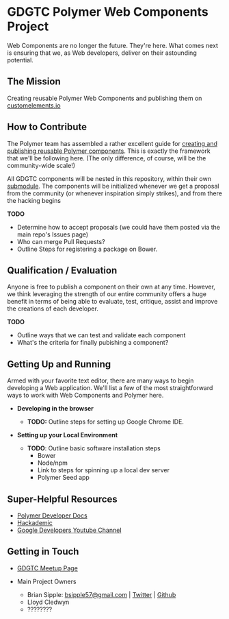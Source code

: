 GDGTC Polymer Web Components Project
======================================



Web Components are no longer the future. They're here. What comes next is ensuring that we, as Web developers, deliver on their astounding potential.

## The Mission

Creating reusable Polymer Web Components and publishing them on [customelements.io](http://customelements.io/)

## How to Contribute
The Polymer team has assembled a rather excellent guide for [creating and publishing reusable Polymer components](https://www.polymer-project.org/docs/start/reusableelements.html). This is exactly the framework that we'll be following here. (The only difference, of course, will be the community-wide scale!)

All GDGTC components will be nested in this repository, within their own [submodule](http://git-scm.com/book/en/v2/Git-Tools-Submodules). The components will be initialized whenever we get a proposal from the community (or whenever inspiration simply strikes), and from there the hacking begins

**TODO**
 - Determine how to accept proposals (we could have     them posted via the main repo's Issues page)
 - Who can merge Pull Requests?
 - Outline Steps for registering a package on Bower.



## Qualification / Evaluation

Anyone is free to publish a component on their own at any time. However, we think leveraging the strength of our entire community offers a huge benefit in terms of being able to evaluate, test, critique, assist and improve the creations of each developer.

**TODO**
 - Outline ways that we can test and validate each component
 - What's the criteria for finally pubishing a component?

## Getting Up and Running


Armed with your favorite text editor, there are many ways to begin developing a Web application. We'll list a few of the most straightforward ways to work with Web Components and Polymer here.

- **Developing in the browser**
    - **TODO:** Outline steps for setting up Google Chrome IDE.


- **Setting up your Local Environment**
  - **TODO**: Outline basic software installation steps
    - Bower
    - Node/npm
    - Link to steps for spinning up a local dev server
    - Polymer Seed app


## Super-Helpful Resources

 - [Polymer Developer Docs](https://www.polymer-project.org/docs/polymer/polymer.html)
 - [Hackademic](http://itshackademic.com/)
 - [Google Developers Youtube Channel](https://www.youtube.com/user/GoogleDevelopers)


## Getting in Touch

- [GDGTC Meetup Page](http://www.meetup.com/gdg-tc/)

- Main Project Owners
  - Brian Sipple: bsipple57@gmail.com | [Twitter](https://twitter.com/Brian_Sipple) | [Github](https://github.com/BrianSipple)
  - Lloyd Cledwyn
  - ????????
